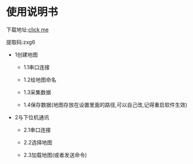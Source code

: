 # 使用说明书
下载地址:[click me](https://pan.xunlei.com/s/VMQ7y-_du-nx-dJmt01YgL8kA1)

提取码:zxg6

+ 1创建地图

  + 1.1串口连接

  + 1.2给地图命名

  + 1.3采集数据

  + 1.4保存数据(地图存放在设置里面的路径,可以自己改,记得重启软件生效)

+ 2与下位机通讯

  + 2.1串口连接

  + 2.2选择地图

  + 2.3加载地图(或者发送命令)